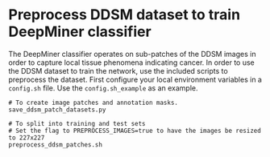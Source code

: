 # Preprocess DDSM dataset to train DeepMiner classifier
The DeepMiner classifier operates on sub-patches of the DDSM images in order to capture local tissue phenomena indicating cancer. In order to use the DDSM dataset to train the network, use the included scripts to preprocess the dataset. First configure your local environment variables in a `config.sh` file. Use the `config.sh_example` as an example. 
```
# To create image patches and annotation masks.
save_ddsm_patch_datasets.py

# To split into training and test sets
# Set the flag to PREPROCESS_IMAGES=true to have the images be resized to 227x227
preprocess_ddsm_patches.sh 
```
